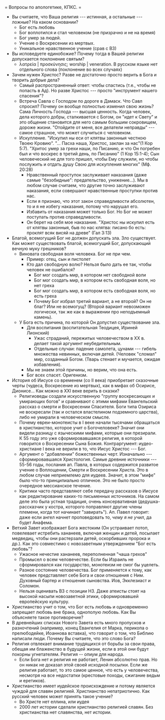 = Вопросы по апологетике, КПКС. =

* Вы считаете, что Ваша религия --- истинная, а остальные --- ложные? На каком основании?
    * Бог есть любовь
    * Бог воплотился и стал человеком (не призрачно и не на время)
    * Бог умер за людей. 
    * Учение о Воскресении из мертвых.
    * Уникальное нравственное учение (срав с ВЗ)
* Вы исповедуете единобожие? Почему тогда в Вашей религии допускается поклонение святым?
    * λατρεία | προσκύνησις; worship | veneration. В русском языке нет отдельного слова (поклонение во всех случаях)
* Зачем нужен Христос? Разве не достаточно просто верить в Бога и творить добрые дела?
    * Самый распространенный ответ: чтобы спастись (т.е., чтобы не попасть в Ад). Но разве Христос --- просто "инструмент нашего спасения"?
    * Встреча Савла с Господом по дороге в Дамаск. Что Савл спросил? Почему он вообще полностью изменил свою жизнь? Сама Личность Господа --- высшая ценность. Когда человек, дела которого добры, сталкивается с Богом, он "идет к Свету" и это общение становится для него самым большим сокровищем, дороже жизни. "Отойдите от меня, все делатели неправды" --- самое страшное, что может случиться с человеком.
    * Искупление. "Искупил ны еси от клятвы законныя честною Твоею Кровию". "... Пасха наша, Христос, заклан за нас"(1 Кор 5:7). "Хритос умер за грехи наши, по Писанию, и что Он погребен был и что воскрес в третий день, по Писанию" (1 Кор 15:1-4); Сын человеческий не для того пришел, чтобы Ему служили, но чтобы послужить и отдать душу Свою для искупления многих" (Мф. 20:28)
        * Нравственный проступок заслуживает наказания (даже самые "безобидные": предательство, унижение...). Мы в любом случае считаем, что другие точно заслуживают наказания, если совершают нравственные проступки против нас.
        * Если я признаю, что этот закон справедливости абсолютен, то и я не избегу наказания, потому что нарушал его. 
        * Избавить от наказания может только Бог. Но Бог не может поступать против справедливости.
        * Он берет на себя мое наказание. "Христос ны искупил есть от клятвы законныя, быв по нас клятва: писано бо есть: проклят всяк висяй на древе" (Гал 3:13)
* Благой, всемогущий Бог не должен допускать зла. Зло существует. Как может существовать благой, всемогущий Бог, допускающий вечную муку грешников?
    * Виновата свободная воля человека. Бог не при чем.
        * Пример: отец, сын и пистолет
        * Кто дал свободную волю? Нельзя было дать ее так, чтобы человек не ошибался?
            * Бог мог создать мир, в котором нет свободной воли
            * Бог мог создать мир, в котором есть свободная воля, но нет греха
            * Бог мог создать мир, в котором есть свободная воля, но есть греха
            * Почему Бог избрал третий вариант, а не второй? Он не благ? Или не всемогущ? (Второй вариант невозможен логически, так же как в выражении про неподъемный камень).
    * У Бога есть причина, по которой Он допустил существование зла. 
        * Для воспитания (воспитательная Теодицея, Ириней Лионский) 
            * Ужас страданий, пережитых человечеством в XX в. делает такой аргумент неубедительным. 
            * Отдельные случаи: падение самолета, цунами --- гибель множества невинных, включая детей. (Человек "сломал" мир, созданный Богом. (Тварь стенает и мучается, ожидая избавления).
        * Мы не знаем этой причины, но верим, что она есть.
        * Бог всех спасет. Оригенизм.
* История об Иисусе со временем (со II века) приобретает сказочные черты (чудеса, Воскресение из мертвых), как в мифах об Осирисе, Дионисе... Как можно в XXI веке верить в сказки?
    * Религиоведы создали искусственную "группу воскресающих и умирающих богов" и сравнивают с этими мифами Евангельский рассказ о смерти и Воскресении Спасителя. Боги типа Озириса не воскресали (так и остался властелином подземного царства), либо не умирали в человеческом смысле.
    * Почему евреи-монотеисты в I веке начали тысячами обращаться в христианство, которое учит о Богочеловеке? Значит они видели разницу с языческими мифами, которые они презирали. К 55 году это уже сформировавшаяся религия, в которой говорится о Воскресении Сына Божия. Контраргумент: иудео-христиане I века не верили в то, что Иисус Христос --- Бог.
    * Аргумент о "добавлении" божественных черт. Изначально --- сформировавшаяся Христология. Самые древние источники --- 55-56 годы, послания ап. Павла, в которых содержится развитое учение о Воплощении, Смерти и Воскресении Христа. Это в любом случае неприемлемо для иудеев. Значит, в этом "мифе" было что-то принципиально отличное. Это не было просто очередное мессианское течение.
    * Критики часто представляют себе передачу рассказов о Иисусе как редактирование каких-то письменных источников. На самом деле это была устная традиция, очень консервативная (дедушка-рассказчик у костра, которого поправляют другие члены племени, когда тот начинает "завирать"). Ап. Павел говорит: даже если ангел начнет проповедовать то, *чему я не учил*, да будет Анафема.
* Ветхий Завет изображает Бога жестоким (Он устраивает потоп, повелевает истребить хананеев, включая женщин и детей, посылает медведиц, чтобы они растерзали детей, оскорбивших пророка и др.). Как это совместимо с новозаветным утверждением "Бог есть любовь"?
    * Ужасное нечестие хананеев, переполненная "чаша грехов" 
    * Промысел о всем человечестве. Если бы Израиль не сформировался как государство, монотеизм не смог бы уцелеть.
    * Разное состояние человечества. Бог применяется к тому, как человек представляет себе Бога и свои отношения с Ним. Духовный бартер и отношения сыновства. Иов, Экклезиаст и Соломон.
    * Нельзя оценивать ВЗ с позиции НЗ. Даже атеисты стоят на высокой насыпи новозаветной этики, сформировавшей европейскую культуру.
* Христианство учит о том, что Бог есть любовь и одновременно запрещает любовь вне брака, однополую любовь. Как Вы объясняете такое противоречие?
* В древнейших списках Нового Завета есть много пропусков и разночтений (например, конец Евангелия от Марка, перикопа о прелюбодейке, Иоаннова вставка), что говорит о том, что Библию написали люди. Почему Вы считаете, что это слово Бога?
* Религия отвлекает внимание трудящихся от борьбы за свои права, обещая им блаженство в будущей жизни, если в этой они будут покорны угнетателям. Религия -- опиум для народа.
    * Если Бога нет и религия не работает, Ленин абсолютно прав. Но он никак не доказал этой своей исходной посылки. Если же религия работает, то это самое ценное, что есть у человечества, несмотря на все недостатки (крестовые походы, сжигание ведьм и еретиков). 
* Христианство имеет иудейское происхождение и потому является чуждой для славян религией. Христианство непатриотично. Как русский человек может принять такое учение?
    * Во Христе нет еллина, или иудея   
    * 2000 лет истории сделали христианство религией славян. Без христианства нет славянства, нет истории.

